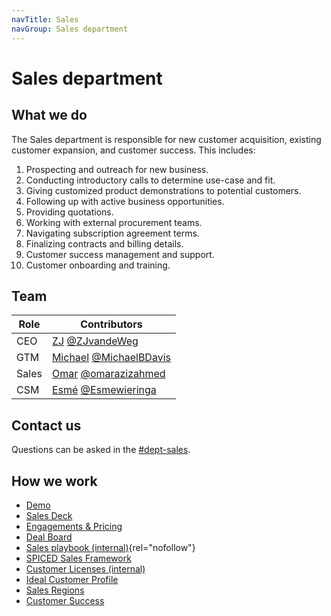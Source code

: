 ```yaml
---
navTitle: Sales
navGroup: Sales department
---
```


# Sales department

## What we do

The Sales department is responsible for new customer acquisition, existing
customer expansion, and customer success. This includes:
1. Prospecting and outreach for new business.
1. Conducting introductory calls to determine use-case and fit.
1. Giving customized product demonstrations to potential customers.
1. Following up with active business opportunities.
1. Providing quotations.
1. Working with external procurement teams.
1. Navigating subscription agreement terms.
1. Finalizing contracts and billing details.
1. Customer success management and support.
1. Customer onboarding and training.

## Team

| Role | Contributors |
|------|--------------|
| CEO  | [ZJ](https://www.linkedin.com/in/zegerjan/) [@ZJvandeWeg](https://github.com/ZJvandeWeg) |
| GTM | [Michael](https://www.linkedin.com/in/michaelbdavis/) [@MichaelBDavis](https://github.com/MichaelBDavis) |
| Sales | [Omar](https://ca.linkedin.com/in/omarazizahmed?trk=public_post_feed-actor-name) [@omarazizahmed](https://github.com/omarazizahmed) |[Kasheef](https://www.linkedin.com/in/kasheef-mohammed/?originalSubdomain=uk)) [@Kasheef](https://github.com/Kasheef13) |
| CSM | [Esmé](https://nl.linkedin.com/in/esméwieringa) [@Esmewieringa](https://github.com/Esmewieringa) |

## Contact us

Questions can be asked in the [#dept-sales](https://flowforgeworkspace.slack.com/archives/C05GYH95NJZ).

## How we work

 - [Demo](./meetings/demo.md)
 - [Sales Deck](https://docs.google.com/presentation/d/13r9pRNikgEgkim9M9UuyhT2Xvr3aA7FK9rHhICIINDI/)
 - [Engagements & Pricing](./engagements.md)
 - [Deal Board](https://app-eu1.hubspot.com/contacts/26586079/objects/0-3/views/all/board)
 - [Sales playbook (internal)](https://docs.google.com/document/d/1Jrt5sNg46wngQ5UAii8sbN94PTlIAscOWrFcOhSVNPE/edit){rel="nofollow"}
 - [SPICED Sales Framework](https://docs.google.com/spreadsheets/d/1WKz_ll6bLxkkRlZ4K94Va1laGksHXleo8Pnv0aB08lU)
 - [Customer Licenses (internal)](https://docs.google.com/spreadsheets/d/1wM_o8IWjjkwi-WMRueKfS-lrmkQYzV83xm4BIzZNAO0/edit#gid=0)
 - [Ideal Customer Profile](https://docs.google.com/document/d/1krMIUJvosw8xUQog_iq_FEvI9R5WEo9ZyWUCdTb9XnQ/edit#heading=h.3rr2wuny55dl)
 - [Sales Regions](./regions.md)
 - [Customer Success](./customer-success.md)

